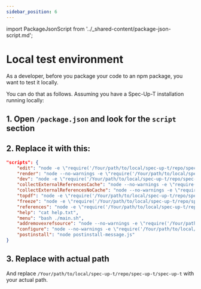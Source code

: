 ```yaml
---
sidebar_position: 6
---
```


import PackageJsonScript from '../_shared-content/package-json-script.md';

# Local test environment

As a developer, before you package your code to an npm package, you want to test it locally.

You can do that as follows. Assuming you have a Spec-Up-T installation running locally:

## 1. Open `/package.json` and look for the `script` section

<PackageJsonScript />

## 2. Replace it with this:

```json
"scripts": {
    "edit": "node -e \"require('/Your/path/to/local/spec-up-t/repo/spec-up-t/spec-up-t')()\"",
    "render": "node --no-warnings -e \"require('/Your/path/to/local/spec-up-t/repo/spec-up-t/spec-up-t/index.js')({ nowatch: true })\"",
    "dev": "node -e \"require('/Your/path/to/local/spec-up-t/repo/spec-up-t/spec-up-t')({ dev: true })\"",
    "collectExternalReferencesCache": "node --no-warnings -e \"require('/Your/path/to/local/spec-up-t/repo/spec-up-t/spec-up-t/src/collect-external-references.js').collectExternalReferences({cache: true})\"",
    "collectExternalReferencesNoCache": "node --no-warnings -e \"require('/Your/path/to/local/spec-up-t/repo/spec-up-t/spec-up-t/src/collect-external-references.js').collectExternalReferences({cache: false})\"",
    "topdf": "node -e \"require('/Your/path/to/local/spec-up-t/repo/spec-up-t/spec-up-t/src/create-pdf.js')\"",
    "freeze": "node -e \"require('/Your/path/to/local/spec-up-t/repo/spec-up-t/spec-up-t/src/freeze.js')\"",
    "references": "node -e \"require('/Your/path/to/local/spec-up-t/repo/spec-up-t/spec-up-t/src/references.js')\"",
    "help": "cat help.txt",
    "menu": "bash ./main.sh",
    "addremovexrefsource": "node --no-warnings -e \"require('/Your/path/to/local/spec-up-t/repo/spec-up-t/spec-up-t/src/add-remove-xref-source.js')\"",
    "configure": "node --no-warnings -e \"require('/Your/path/to/local/spec-up-t/repo/spec-up-t/spec-up-t/src/configure.js')\"",
    "postinstall": "node postinstall-message.js"
}
```

## 3. Replace with actual path

And replace `/Your/path/to/local/spec-up-t/repo/spec-up-t/spec-up-t` with your actual path.
